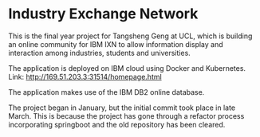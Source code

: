# Industry Exchange Network
This is the final year project for Tangsheng Geng at UCL, which is building an online community for IBM IXN to allow
information display and interaction among industries, students and universities.  

The application is deployed on IBM cloud using Docker and Kubernetes.  
Link: http://169.51.203.3:31514/homepage.html   

The application makes use of the IBM DB2 online database.  

The project began in January, but the initial commit took place in late March. This is because the project has gone through a refactor process incorporating springboot and the old repository has been cleared. 

